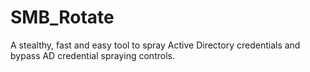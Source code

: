# SMB_Rotate
A stealthy, fast and easy tool to spray Active Directory credentials and bypass AD credential spraying controls.
